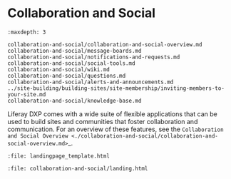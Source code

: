 # Collaboration and Social

```{toctree}
:maxdepth: 3

collaboration-and-social/collaboration-and-social-overview.md
collaboration-and-social/message-boards.md
collaboration-and-social/notifications-and-requests.md
collaboration-and-social/social-tools.md
collaboration-and-social/wiki.md
collaboration-and-social/questions.md
collaboration-and-social/alerts-and-announcements.md
../site-building/building-sites/site-membership/inviting-members-to-your-site.md
collaboration-and-social/knowledge-base.md
```

Liferay DXP comes with a wide suite of flexible applications that can be used to build sites and communities that foster collaboration and communication. For an overview of these features, see the `Collaboration and Social Overview <./collaboration-and-social/collaboration-and-social-overview.md>`_.

```{raw} html
:file: landingpage_template.html
```

```{raw} html
:file: collaboration-and-social/landing.html
```
